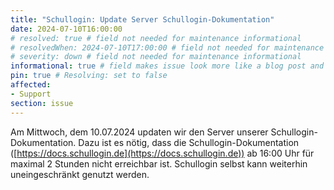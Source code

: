 ```yaml
---
title: "Schullogin: Update Server Schullogin-Dokumentation"
date: 2024-07-10T16:00:00
# resolved: true # field not needed for maintenance informational
# resolvedWhen: 2024-07-10T17:00:00 # field not needed for maintenance informational
# severity: down # field not needed for maintenance informational
informational: true # field makes issue look more like a blog post and removes any references to downtime length
pin: true # Resolving: set to false
affected:
- Support
section: issue
---
```


Am Mittwoch, dem 10.07.2024 updaten wir den Server unserer Schullogin-Dokumentation. Dazu ist es nötig, dass die Schullogin-Dokumentation ([https://docs.schullogin.de](https://docs.schullogin.de)) ab 16:00 Uhr für maximal 2 Stunden nicht erreichbar ist. Schullogin selbst kann weiterhin uneingeschränkt genutzt werden.